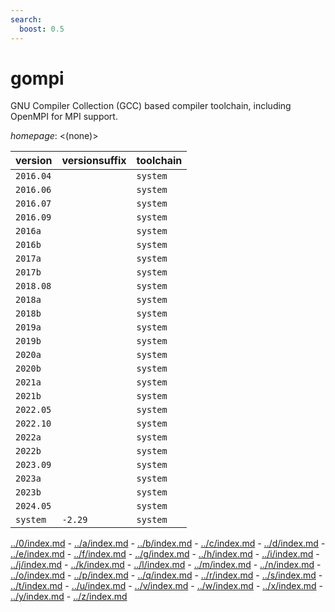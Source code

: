 ```yaml
---
search:
  boost: 0.5
---
```

# gompi

GNU Compiler Collection (GCC) based compiler toolchain,  including OpenMPI for MPI support.

*homepage*: <(none)>

version | versionsuffix | toolchain
--------|---------------|----------
``2016.04`` |  | ``system``
``2016.06`` |  | ``system``
``2016.07`` |  | ``system``
``2016.09`` |  | ``system``
``2016a`` |  | ``system``
``2016b`` |  | ``system``
``2017a`` |  | ``system``
``2017b`` |  | ``system``
``2018.08`` |  | ``system``
``2018a`` |  | ``system``
``2018b`` |  | ``system``
``2019a`` |  | ``system``
``2019b`` |  | ``system``
``2020a`` |  | ``system``
``2020b`` |  | ``system``
``2021a`` |  | ``system``
``2021b`` |  | ``system``
``2022.05`` |  | ``system``
``2022.10`` |  | ``system``
``2022a`` |  | ``system``
``2022b`` |  | ``system``
``2023.09`` |  | ``system``
``2023a`` |  | ``system``
``2023b`` |  | ``system``
``2024.05`` |  | ``system``
``system`` | ``-2.29`` | ``system``

[../0/index.md](0) - [../a/index.md](a) - [../b/index.md](b) - [../c/index.md](c) - [../d/index.md](d) - [../e/index.md](e) - [../f/index.md](f) - [../g/index.md](g) - [../h/index.md](h) - [../i/index.md](i) - [../j/index.md](j) - [../k/index.md](k) - [../l/index.md](l) - [../m/index.md](m) - [../n/index.md](n) - [../o/index.md](o) - [../p/index.md](p) - [../q/index.md](q) - [../r/index.md](r) - [../s/index.md](s) - [../t/index.md](t) - [../u/index.md](u) - [../v/index.md](v) - [../w/index.md](w) - [../x/index.md](x) - [../y/index.md](y) - [../z/index.md](z)

